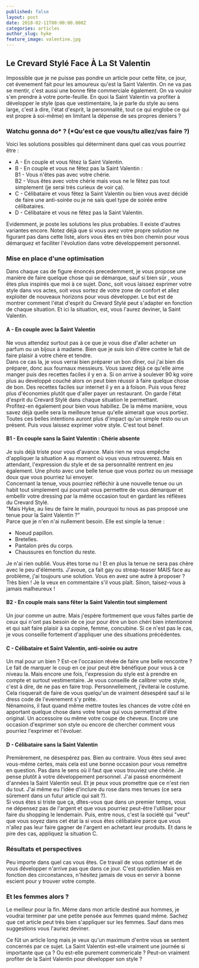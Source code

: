 ```yaml
---
published: false
layout: post
date: 2018-02-11T00:00:00.000Z
categories: articles
author_slug: hyke
feature_image: valentine.jpg
---
```

## Le Crevard Stylé Face À La St Valentin

Impossible que je ne puisse pas pondre un article pour cette fête, ce jour, cet évenement fait pour les amoureux qu'est la Saint Valentin. On ne va pas se mentir, c'est aussi une bonne fête commerciale également. On va vouloir s'en prendre à votre porte-feuille. En quoi la Saint Valentin va profiter à développer le style (pas que vestimentaire, la je parle du style au sens large, c'est à dire, l'état d'esprit, la personnalité, tout ce qui englobe ce qui est propre à soi-même) en limitant la dépense de ses propres deniers ?

### Watchu gonna do* ? (*Qu'est ce que vous/tu allez/vas faire ?)

Voici les solutions possibles qui déterminent dans quel cas vous pourriez être :

* A - En couple et vous fêtez la Saint Valentin.
* B - En couple et vous ne fêtez pas la Saint Valentin :  
B1 - Vous n'êtes pas avec votre chérie.  
B2 - Vous êtes avec votre chérie mais vous ne le fêtez pas tout simplement (je serai très curieux de voir ça).  
* C - Célibataire et vous fêtez la Saint Valentin ou bien vous avez décidé de faire une anti-soirée ou je ne sais quel type de soirée entre célibataires.
* D - Célibataire et vous ne fêtez pas la Saint Valentin.

Evidemment, je poste les solutions les plus probables. Il existe d'autres variantes encore. Notez déjà que si vous avez votre propre solution ne figurant pas dans cette liste, alors vous êtes en très bon chemin pour vous démarquez et faciliter l'évolution dans votre développement personnel.

### Mise en place d'une optimisation

Dans chaque cas de figure énoncés precedemment, je vous propose une manière de faire quelque chose qui se démarque, sauf si bien sûr , vous êtes plus inspirés que moi à ce sujet. Donc, soit vous laissez exprimer votre style dans vos actes, soit vous sortez de votre zone de confort et allez exploiter de nouveaux horizons pour vous développer. Le but est de montrer comment l'état d'esprit du Crevard Stylé peut s'adapter en fonction de chaque situation. Et ici la situation, est, vous l'aurez deviner, la Saint Valentin.

#### A - En couple avec la Saint Valentin

Ne vous attendez surtout pas à ce que je vous dise d'aller acheter un parfum ou un bijoux à madame. Bien que je suis loin d'être contre le fait de faire plaisir à votre chère et tendre.  
Dans ce cas la, je vous verrai bien préparer un bon dîner, oui j'ai bien dis préparer, donc aux fournaux messieurs. Vous savez déjà ce qu'elle aime manger puis des recettes faciles il y en a. Si on arrive à soulever 90 kg voire plus au developpé couché alors on peut bien réussir à faire quelque chose de bon. Des recettes faciles sur internet il y en a à foison. Puis vous ferez plus d'économies plutôt que d'aller payer un restaurant. On garde l'état d'esprit du Crevard Stylé dans chaque situation le permettant.  
Profitez-en également pour bien vous habillez. De la même manière, vous savez déjà quelle sera la meilleure tenue qu'elle aimerait que vous portiez.  
Toutes ces belles intentions auront plus d'impact qu'un simple resto ou un présent. Puis vous laissez exprimer votre style. C'est tout bénef.

#### B1 - En couple sans la Saint Valentin : Chérie absente 

Je suis déjà triste pour vous d'avance. Mais rien ne vous empêche d'appliquer la situation A au moment où vous vous retrouverez. Mais en attendant, l'expression du style et de sa personnalité rentrent en jeu également. Une photo avec une belle tenue que vous portez ou un message doux que vous pourriez lui envoyer.  
Concernant la tenue, vous pourriez réfléchir à une nouvelle tenue ou un habit tout simplement qui pourrait vous permettre de vous démarquer et embellir votre dressing par la même occasion tout en gardant les réflèxes du Crevard Stylé.  
"Mais Hyke, au lieu de faire le malin, pourquoi tu nous as pas proposé une tenue pour la Saint Valentin ?"  
Parce que je n'en n'ai nullement besoin. Elle est simple la tenue :  
* Noeud papillon.
* Bretelles.
* Pantalon près du corps.
* Chaussures en fonction du reste.

Je n'ai rien oublié. Vous êtes torse nu ! Et en plus la tenue ne sera pas chère avec le peu d'éléments. J'avoue, ça fait gay ou streap-teaser MAIS face au problème, j'ai toujours une solution. Vous en avez une autre à proposer ? Très bien ! Je la veux en commentaire s'il vous plaît. Sinon, taisez-vous à jamais malheureux !

#### B2 - En couple mais sans fêter la Saint Valentin tout simplement

Un jour comme un autre. Mais j'espère fortmement que vous faîtes partie de ceux qui n'ont pas besoin de ce jour pour être un bon chéri bien intentionné et qui sait faire plaisir à sa copine, femme, concubine. Si ce n'est pas le cas, je vous conseille fortement d'appliquer une des situations précédentes.

#### C - Célibataire et Saint Valentin, anti-soirée ou autre

Un mal pour un bien ? Est-ce l'occasion rêvée de faire une belle rencontre ? Le fait de marquer le coup en ce jour peut être bénéfique pour vous à ce niveau la. Mais encore une fois, l'expression du style est à prendre en compte et surtout vestimentaire. Je vous conseille de calibrer votre style, c'est à dire, de ne pas en faire trop. Personnellement, j'éviterai le costume. Cela risquerait de faire de vous quelqu'un de vraiment désespéré sauf si le dress code de l'evenement s'y prête.  
Nénamoins, il faut quand même mettre toutes les chances de votre côté en apportant quelque chose dans votre tenue qui vous permettrait d'être original. Un accessoire ou même votre coupe de cheveux. Encore une occasion d'exprimer son style ou encore de chercher comment vous pourriez l'exprimer et l'évoluer.

#### D - Célibataire sans la Saint Valentin

Premièrement, ne désespérez pas. Bien au contraire. Vous êtes seul avec vous-même certes, mais cela est une bonne occasion pour vous remettre en question. Pas dans le sens où il faut que vous trouviez une chérie. Je pense plutôt à votre développement personnel. J'ai passé enormément d'années la Saint Valentin seul. Et je peux vous promettre que ce n'est rien du tout. J'ai même eu l'idée d'inclure du rose dans mes tenues (ce sera sûrement dans un futur article qui sait ?).  
Si vous êtes si triste que ça, dîtes-vous que dans un premier temps, vous ne dépensez pas de l'argent et que vous pourriez peut-être l'utiliser pour faire du shopping le lendemain. Puis, entre nous, c'est la société qui "veut" que vous soyez dans cet état la si vous êtes célibataire parce que vous n'allez pas leur faire gagner de l'argent en achetant leur produits. Et dans le pire des cas, appliquez la situation C.

### Résultats et perspectives

Peu importe dans quel cas vous êtes. Ce travail de vous optimiser et de vous développer n'arrive pas que dans ce jour. C'est quotidien. Mais en fonction des circonstances, n'hésitez jamais de vous en servir à bonne escient pour y trouver votre compte.

### Et les femmes alors ?

Le meilleur pour la fin. Même dans mon article destiné aux hommes, je voudrai terminer par une petite pensée aux femmes quand même. Sachez que cet article peut très bien s'appliquer sur les femmes. Sauf dans mes suggestions vous l'auriez deviner.

Ce fût un article long mais je veux qu'un maximum d'entre vous se sentent concernés par ce sujet. La Saint Valentin est-elle vraiment une journée si importante que ça ? Ou est-elle purement commericale ? Peut-on vraiment profiter de la Saint Valentin pour développer son style ?